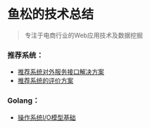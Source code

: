鱼松的技术总结
======

> 专注于电商行业的Web应用技术及数据挖掘

### **推荐系统：**
* [推荐系统对外服务接口解决方案](./Recommendation/推荐系统对外服务接口解决方案.md)
* [推荐系统的评价方案](./Recommendation/推荐系统的评价方案.md)

### **Golang：**
* [操作系统I/O模型基础](./Golang/g1.md)